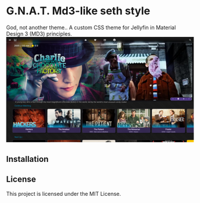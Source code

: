 # G.N.A.T. Md3-like seth style 

God, not another theme.. A custom CSS theme for Jellyfin in Material Design 3 (MD3) principles.
![MD3 Palette Tool Screenshot](https://raw.githubusercontent.com/JSethCreates/jellyfin-theme-sethstyle/main/screenshots/1homepage.PNG)

## Installation

## License

This project is licensed under the MIT License.
